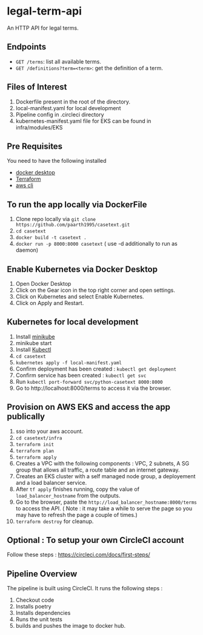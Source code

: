 # legal-term-api

An HTTP API for legal terms.

## Endpoints

* `GET /terms`: list all available terms.
* `GET /definitions?term=<term>`: get the definition of a term.

## Files of Interest

1. Dockerfile present in the root of the directory.
2. local-manifest.yaml for local development
3. Pipeline config in .circleci directory
4. kubernetes-manifest.yaml file for EKS can be found in infra/modules/EKS

## Pre Requisites

You need to have the following installed

* [docker desktop](https://docs.docker.com/desktop/install/mac-install/)
* [Terraform](https://developer.hashicorp.com/terraform/tutorials/aws-get-started/install-cli)
* [aws cli](https://docs.aws.amazon.com/cli/latest/userguide/getting-started-install.html)

## To run the app locally via DockerFile

1. Clone repo locally via `git clone https://github.com/paarth1995/casetext.git` 
2. `cd casetext` 
3. `docker build -t casetext .`
4. `docker run -p 8000:8000 casetext` ( use -d additionally to run as daemon)

## Enable Kubernetes via Docker Desktop

1. Open Docker Desktop
2. Click on the Gear icon in the top right corner and open settings.
3. Click on Kubernetes and select Enable Kubernetes.
4. Click on Apply and Restart.

## Kubernetes for local development

1. Install [minikube](https://minikube.sigs.k8s.io/docs/start/)
2. minikube start
3. Install [Kubectl](https://kubernetes.io/docs/tasks/tools/)
4. `cd casetext`
5. `kubernetes apply -f local-manifest.yaml`
6. Confirm deployment has been created : `kubectl get deployment`
7. Confirm service has been created : `kubectl get svc`
8. Run `kubectl port-forward svc/python-casetext 8000:8000` 
9. Go to http://localhost:8000/terms to access it via the browser. 

## Provision on AWS EKS and access the app publically

1. sso into your aws account.
2. `cd casetext/infra`
3. `terraform init` 
4. `terraform plan` 
5. `terraform apply`
6. Creates a VPC with the following components : VPC, 2 subnets, A SG group that allows all traffic, a route table and an internet gateway.
7. Creates an EKS cluster with a self managed node group, a deployement and a load balancer service. 
8. After `tf apply` finishes running, copy the value of `load_balancer_hostname` from the outputs.
9. Go to the browser, paste the `http://load_balancer_hostname:8000/terms` to access the API. ( Note : it may take a while to serve the page so you may have to refresh the page a couple of times.)
10. `terraform destroy` for cleanup.

## Optional : To setup your own CircleCI account

Follow these steps : https://circleci.com/docs/first-steps/

## Pipeline Overview

The pipeline is built using CircleCI. It runs the following steps : 

1. Checkout code
2. Installs poetry
3. Installs dependencies
4. Runs the unit tests
5. builds and pushes the image to docker hub.